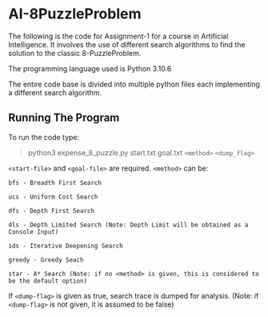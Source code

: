 # AI-8PuzzleProblem
The following is the code for Assignment-1 for a course in Artificial Intelligence. It involves the use of different search algorithms to find the solution to the classic 8-PuzzleProblem.

The programming language used is Python 3.10.6

The entire code base is divided into multiple python files 
each implementing a different search algorithm.


## Running The Program

To run the code type:

> python3 expense_8_puzzle.py start.txt goal.txt `<method>` `<dump_flag>`

`<start-file>` and `<goal-file>` are required.
`<method>` can be: 

    bfs - Breadth First Search

    ucs - Uniform Cost Search

    dfs - Depth First Search

    dls - Depth Limited Search (Note: Depth Limit will be obtained as a Console Input)

    ids - Iterative Deepening Search

    greedy - Greedy Seach

    star - A* Search (Note: if no <method> is given, this is considered to be the default option)


If `<dump-flag>`  is given as true, search trace is dumped for analysis. 
(Note: if `<dump-flag>` is not given, it is assumed to be false)